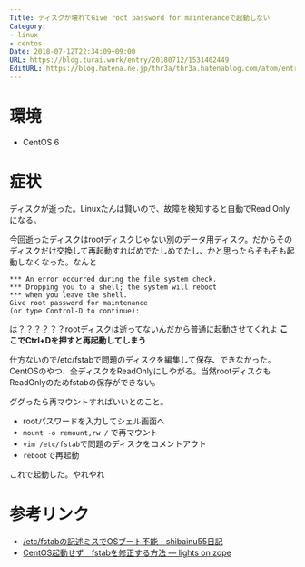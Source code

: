 ```yaml
---
Title: ディスクが壊れてGive root password for maintenanceで起動しない
Category:
- linux
- centos
Date: 2018-07-12T22:34:09+09:00
URL: https://blog.turai.work/entry/20180712/1531402449
EditURL: https://blog.hatena.ne.jp/thr3a/thr3a.hatenablog.com/atom/entry/10257846132600591594
---
```


# 環境

- CentOS 6

# 症状

ディスクが逝った。Linuxたんは賢いので、故障を検知すると自動でRead Onlyになる。

今回逝ったディスクはrootディスクじゃない別のデータ用ディスク。だからそのディスクだけ交換して再起動すればめでたしめでたし、かと思ったらそもそも起動しなくなった。なんと

```
*** An error occurred during the file system check.
*** Dropping you to a shell; the system will reboot
*** when you leave the shell.
Give root password for maintenance
(or type Control-D to continue):
```

は？？？？？？rootディスクは逝ってないんだから普通に起動させてくれよ **ここでCtrl+Dを押すと再起動してしまう**

仕方ないので/etc/fstabで問題のディスクを編集して保存、できなかった。CentOSのやつ、全ディスクをReadOnlyにしやがる。当然rootディスクもReadOnlyのためfstabの保存ができない。

ググったら再マウントすればいいとのこと。

- rootパスワードを入力してシェル画面へ
- `mount -o remount,rw /` で再マウント
- `vim /etc/fstab`で問題のディスクをコメントアウト
- `reboot`で再起動

これで起動した。やれやれ

# 参考リンク

- [/etc/fstabの記述ミスでOSブート不能 - shibainu55日記](http://d.hatena.ne.jp/shibainu55/20090105/1231903678)
- [CentOS起動せず　fstabを修正する方法 — lights on zope](http://lightson.dip.jp/blog/seko/3312)
